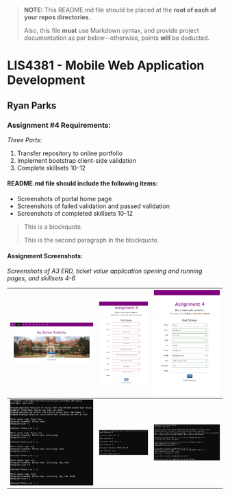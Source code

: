 > **NOTE:** This README.md file should be placed at the **root of each of your repos directories.**
>
>Also, this file **must** use Markdown syntax, and provide project documentation as per below--otherwise, points **will** be deducted.
>

# LIS4381 - Mobile Web Application Development

## Ryan Parks

### Assignment #4 Requirements:

*Three Parts:*

1. Transfer repository to online portfolio
2. Implement bootstrap client-side validation
3. Complete skillsets 10-12

#### README.md file should include the following items:

* Screenshots of portal home page
* Screenshots of failed validation and passed validation
* Screenshots of completed skillsets 10-12

> This is a blockquote.
> 
> This is the second paragraph in the blockquote.
>

#### Assignment Screenshots:

*Screenshots of A3 ERD, ticket value application opening and running pages, and skillsets 4-6*

| ![Home Page](img/portal.png)             | ![Failed Validation](img/failedvalidation.png)        | ![Passed Validation](img/passedvalidation.png)        |
|:----------------------------------------:|:-----------------------------------------------------:|:-----------------------------------------------------:|
| ![SkillSet 10](img/skillset10.png)       | ![SkillSet 11](img/skillset11.png)                    | ![SkillSet 12](img/skillset12.png)                    |


